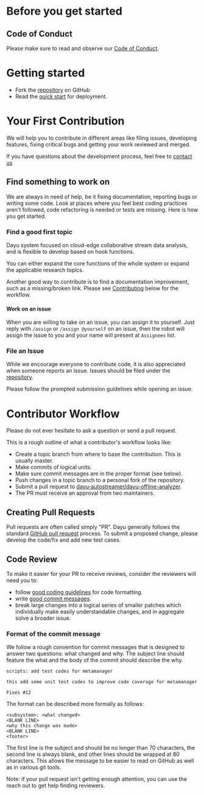 # Before you get started

## Code of Conduct

Please make sure to read and observe our [Code of Conduct](CODE_OF_CONDUCT.md).

# Getting started

- Fork the [repository](https://github.com/dayu-autostreamer/dayu-offline-analyzer) on GitHub
- Read the [quick start](https://github.com/dayu-autostreamer/dayu-offline-analyzer) for deployment.

# Your First Contribution

We will help you to contribute in different areas like filing issues, developing features, fixing critical bugs and
getting your work reviewed and merged.

If you have questions about the development process, feel free
to [contact us](https://dayu-autostreamer.github.io/docs/community/contact-us)

## Find something to work on

We are always in need of help, be it fixing documentation, reporting bugs or writing some code.
Look at places where you feel best coding practices aren't followed, code refactoring is needed or tests are missing.
Here is how you get started.

### Find a good first topic

Dayu system focused on cloud-edge collaborative stream data analysis, and is flexible to develop based on hook
functions.

You can either expand the core functions of the whole system or expand the applicable research topics.

Another good way to contribute is to find a documentation improvement, such as a missing/broken link. Please
see [Contributing](#contributor-workflow) below for the workflow.

#### Work on an issue

When you are willing to take on an issue, you can assign it to yourself. Just reply with `/assign` or
`/assign @yourself` on an issue,
then the robot will assign the issue to you and your name will present at `Assignees` list.

### File an Issue

While we encourage everyone to contribute code, it is also appreciated when someone reports an issue.
Issues should be filed under the [repository](https://github.com/dayu-autostreamer/dayu-offline-analyzer/issues).

Please follow the prompted submission guidelines while opening an issue.

# Contributor Workflow

Please do not ever hesitate to ask a question or send a pull request.

This is a rough outline of what a contributor's workflow looks like:

- Create a topic branch from where to base the contribution. This is usually master.
- Make commits of logical units.
- Make sure commit messages are in the proper format (see below).
- Push changes in a topic branch to a personal fork of the repository.
- Submit a pull request to [dayu-autostreamer/dayu-offline-analyzer](https://github.com/dayu-autostreamer/dayu-offline-analyzer).
- The PR must receive an approval from two maintainers.

## Creating Pull Requests

Pull requests are often called simply "PR".
Dayu generally follows the standard [GitHub pull request](https://help.github.com/articles/about-pull-requests/)
process.
To submit a proposed change, please develop the code/fix and add new test cases.

## Code Review

To make it easier for your PR to receive reviews, consider the reviewers will need you to:

* follow [good coding guidelines](https://pep8.org/) for code formatting.
* write [good commit messages](https://chris.beams.io/posts/git-commit/).
* break large changes into a logical series of smaller patches which individually make easily understandable changes,
  and in aggregate solve a broader issue.

### Format of the commit message

We follow a rough convention for commit messages that is designed to answer two questions: what changed and why.
The subject line should feature the what and the body of the commit should describe the why.

```
scripts: add test codes for metamanager

this add some unit test codes to improve code coverage for metamanager

Fixes #12
```

The format can be described more formally as follows:

```
<subsystem>: <what changed>
<BLANK LINE>
<why this change was made>
<BLANK LINE>
<footer>
```

The first line is the subject and should be no longer than 70 characters, the second line is always blank, and other
lines should be wrapped at 80 characters. This allows the message to be easier to read on GitHub as well as in various
git tools.

Note: if your pull request isn't getting enough attention, you can use the reach out to get help finding reviewers.
